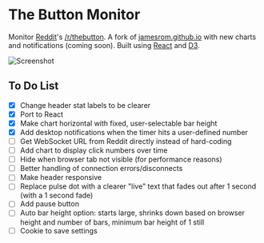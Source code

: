 # The Button Monitor
Monitor [Reddit](//www.reddit.com/)'s [/r/thebutton](//www.reddit.com/r/thebutton/). A fork of [jamesrom.github.io](//jamesrom.github.io) with new charts and notifications (coming soon). Built using [React](//facebook.github.io/react/) and [D3](//d3js.org).

![Screenshot](/screenshot.jpg?raw=true)

## To Do List
- [x] Change header stat labels to be clearer
- [x] Port to React
- [x] Make chart horizontal with fixed, user-selectable bar height
- [x] Add desktop notifications when the timer hits a user-defined number
- [ ] Get WebSocket URL from Reddit directly instead of hard-coding
- [ ] Add chart to display click numbers over time
- [ ] Hide when browser tab not visible (for performance reasons)
- [ ] Better handling of connection errors/disconnects
- [ ] Make header responsive
- [ ] Replace pulse dot with a clearer "live" text that fades out after 1 second (with a 1 second fade)
- [ ] Add pause button
- [ ] Auto bar height option: starts large, shrinks down based on browser height and number of bars, minimum bar height of 1 still
- [ ] Cookie to save settings